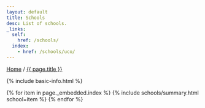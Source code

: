 ```yaml
---
layout: default
title: Schools
desc: List of schools.
_links:
  self:
    href: /schools/
  index:
    - href: /schools/uco/
---
```


<a href="{{ site.url }}">Home</a> / <a href="{{ page.url }}">{{ page.title }}</a>

{% include basic-info.html %}

{% for item in page._embedded.index %}
{% include schools/summary.html school=item %}
{% endfor %}
